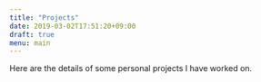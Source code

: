 ```yaml
---
title: "Projects"
date: 2019-03-02T17:51:20+09:00
draft: true
menu: main
---
```


Here are the details of some personal projects I have worked on.
